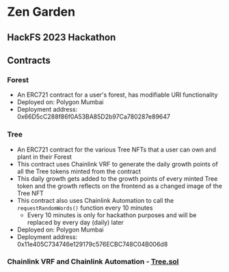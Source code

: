 # Zen Garden
## HackFS 2023 Hackathon

## Contracts

### Forest
- An ERC721 contract for a user's forest, has modifiable URI functionality
- Deployed on: Polygon Mumbai
- Deployment address: 0x66D5cC288f86f0A53BA85D2b97Ca780287e89647

### Tree
- An ERC721 contract for the various Tree NFTs that a user can own and plant in their Forest
- This contract uses Chainlink VRF to generate the daily growth points of all the Tree tokens minted from the contract
- This daily growth gets added to the growth points of every minted Tree token and the growth reflects on the frontend as a changed image of the Tree NFT
- This contract also uses Chainlink Automation to call the ```requestRandomWords()``` function every 10 minutes
  - Every 10 minutes is only for hackathon purposes and will be replaced by every day (daily) later 
- Deployed on: Polygon Mumbai
- Deployment address: 0x11e405C734746e129179c576ECBC748C04B006d8

### Chainlink VRF and Chainlink Automation - [Tree.sol](https://github.com/Plants-And-Pillars/chainlink-spring-hack/blob/main/hardhat/contracts/Tree.sol)
